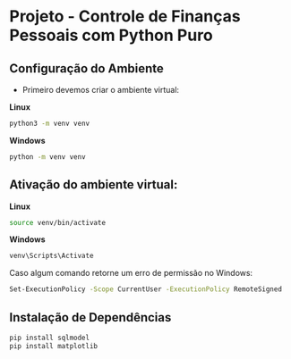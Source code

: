 # Projeto - Controle de Finanças Pessoais com Python Puro  

## Configuração do Ambiente

* Primeiro devemos criar o ambiente virtual:  

**Linux**  
```bash
python3 -m venv venv
```
**Windows**  
```bash
python -m venv venv
```

## Ativação do ambiente virtual:

**Linux**
```bash
source venv/bin/activate
```
**Windows**
```bash
venv\Scripts\Activate
```

Caso algum comando retorne um erro de permissão no Windows:
```bash
Set-ExecutionPolicy -Scope CurrentUser -ExecutionPolicy RemoteSigned
```

## Instalação de Dependências
```bash
pip install sqlmodel  
pip install matplotlib
```
